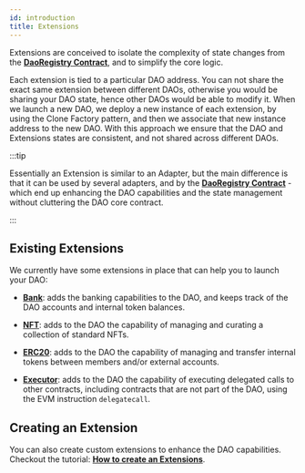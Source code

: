 ```yaml
---
id: introduction
title: Extensions
---
```


Extensions are conceived to isolate the complexity of state changes from the **[DaoRegistry Contract](/docs/contracts/core/dao-registry)**, and to simplify the core logic.

Each extension is tied to a particular DAO address. You can not share the exact same extension between different DAOs, otherwise you would be sharing your DAO state, hence other DAOs would be able to modify it. When we launch a new DAO, we deploy a new instance of each extension, by using the Clone Factory pattern, and then we associate that new instance address to the new DAO. With this approach we ensure that the DAO and Extensions states are consistent, and not shared across different DAOs.

:::tip

Essentially an Extension is similar to an Adapter, but the main difference is that it can be used by several adapters, and by the **[DaoRegistry Contract](/docs/contracts/core/dao-registry)** - which end up enhancing the DAO capabilities and the state management without cluttering the DAO core contract.

:::

## Existing Extensions

We currently have some extensions in place that can help you to launch your DAO:

- **[Bank](/docs/contracts/extensions/bank-extension)**: adds the banking capabilities to the DAO, and keeps track of the DAO accounts and internal token balances.

- **[NFT](/docs/contracts/extensions/nft-extension)**: adds to the DAO the capability of managing and curating a collection of standard NFTs.

- **[ERC20](/docs/contracts/extensions/erc20-extension)**: adds to the DAO the capability of managing and transfer internal tokens between members and/or external accounts.

- **[Executor](/docs/contracts/extensions/executor-extension)**: adds to the DAO the capability of executing delegated calls to other contracts, including contracts that are not part of the DAO, using the EVM instruction `delegatecall`.

## Creating an Extension

You can also create custom extensions to enhance the DAO capabilities. Checkout the tutorial: **[How to create an Extensions](/docs/tutorial/extensions/creating-an-extension)**.

